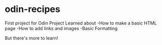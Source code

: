 # odin-recipes
First project for Odin Project
Learned about
-How to make a basic HTML page
-How to add links and images
-Basic Formatting

But there's more to learn!